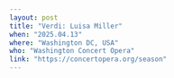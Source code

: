 ```yaml
---
layout: post
title: "Verdi: Luisa Miller"
when: "2025.04.13"
where: "Washington DC, USA"
who: "Washington Concert Opera"
link: "https://concertopera.org/season"
---
```


